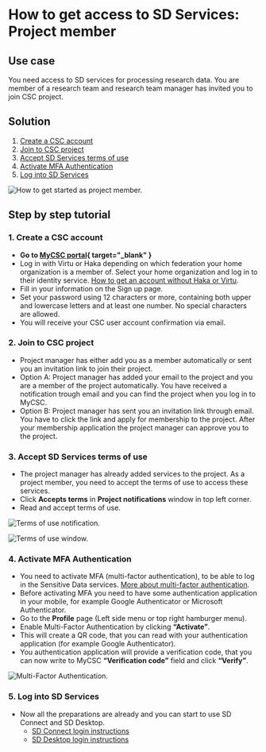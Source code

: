 # How to get access to SD Services: Project member

## Use case

You need access to SD services for processing research data. You are member of a research team and research team manager has invited you to join CSC project.

## Solution

1. [Create a CSC account](#1-create-a-csc-account)
2. [Join to CSC project](#2-join-to-csc-project)
3. [Accept SD Services terms of use](#3-accept-sd-services-terms-of-use)
4. [Activate MFA Authentication](#4-activate-mfa-authentication)
5. [Log into SD Services](#5-log-into-sd-services)

![How to get started as project member.](https://a3s.fi/docs-files/sensitive-data/MyCSC/HowToGetStarted_SD_Project_Member.png)

## Step by step tutorial

### 1. Create a CSC account

- **Go to [MyCSC portal](https://my.csc.fi){ target="_blank" }**
- Log in with Virtu or Haka depending on which federation your home organization is a member of. Select your home organization and log in to their identity service. [How to get an account without Haka or Virtu](../../accounts/how-to-create-new-user-account.md#getting-an-account-without-haka-or-virtu).
- Fill in your information on the Sign up page.
- Set your password using 12 characters or more, containing both upper and lowercase letters and at least one number. No special characters are allowed.
- You will receive your CSC user account confirmation via email.

### 2. Join to CSC project

- Project manager has either add you as a member automatically or sent you an invitation link to join their project.
- Option A: Project manager has added your email to the project and you are a member of the project automatically. You have received a notification trough email and you can find the project when you log in to MyCSC.
- Option B: Project manager has sent you an invitation link through email. You have to click the link and apply for membership to the project. After your membership application the project manager can approve you to the project.

### 3. Accept SD Services terms of use

- The project manager has already added services to the project. As a project member, you need to accept the terms of use to access these services.
- Click **Accepts terms** in **Project notifications** window in top left corner.
- Read and accept terms of use.

![Terms of use notification.](https://a3s.fi/docs-files/sensitive-data/MyCSC/MyCSC_TermsOfUse1.png)

![Terms of use window.](https://a3s.fi/docs-files/sensitive-data/MyCSC/MyCSC_TermsOfUse2.png)

### 4. Activate MFA Authentication

- You need to activate MFA (multi-factor authentication), to be able to log in the Sensitive Data services. [More about multi-factor authentication](../../accounts/mfa.md).
- Before activating MFA you need to have some authentication application in your mobile, for example Google Authenticator or Microsoft Authenticator.
- Go to the **Profile** page (Left side menu or top right hamburger menu).
- Enable Multi-Factor Authentication by clicking **“Activate”**.
- This will create a QR code, that you can read with your authentication application (for example Google Authenticator).
- You authentication application will provide a verification code, that you can now write to MyCSC **“Verification code”** field and click **“Verify”**.

![Multi-Factor Authentication.](https://a3s.fi/docs-files/sensitive-data/MyCSC/MyCSC_MFA.png)

### 5. Log into SD Services

- Now all the preparations are already and you can start to use SD Connect and SD Desktop.
    - [SD Connect login instructions](sd-connect-login.md)
    - [SD Desktop login instructions](sd-desktop-login.md)
